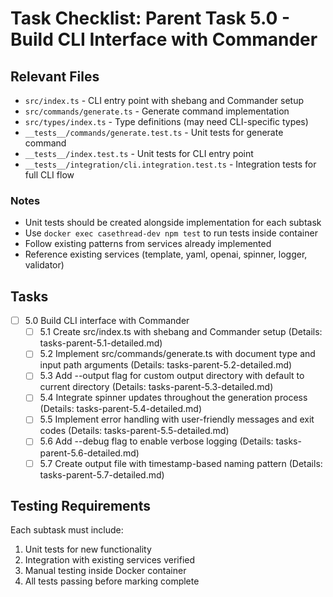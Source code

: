 # Task Checklist: Parent Task 5.0 - Build CLI Interface with Commander

## Relevant Files

- `src/index.ts` - CLI entry point with shebang and Commander setup
- `src/commands/generate.ts` - Generate command implementation
- `src/types/index.ts` - Type definitions (may need CLI-specific types)
- `__tests__/commands/generate.test.ts` - Unit tests for generate command
- `__tests__/index.test.ts` - Unit tests for CLI entry point
- `__tests__/integration/cli.integration.test.ts` - Integration tests for full CLI flow

### Notes

- Unit tests should be created alongside implementation for each subtask
- Use `docker exec casethread-dev npm test` to run tests inside container
- Follow existing patterns from services already implemented
- Reference existing services (template, yaml, openai, spinner, logger, validator)

## Tasks

- [ ] 5.0 Build CLI interface with Commander
  - [ ] 5.1 Create src/index.ts with shebang and Commander setup (Details: tasks-parent-5.1-detailed.md)
  - [ ] 5.2 Implement src/commands/generate.ts with document type and input path arguments (Details: tasks-parent-5.2-detailed.md)
  - [ ] 5.3 Add --output flag for custom output directory with default to current directory (Details: tasks-parent-5.3-detailed.md)
  - [ ] 5.4 Integrate spinner updates throughout the generation process (Details: tasks-parent-5.4-detailed.md)
  - [ ] 5.5 Implement error handling with user-friendly messages and exit codes (Details: tasks-parent-5.5-detailed.md)
  - [ ] 5.6 Add --debug flag to enable verbose logging (Details: tasks-parent-5.6-detailed.md)
  - [ ] 5.7 Create output file with timestamp-based naming pattern (Details: tasks-parent-5.7-detailed.md)

## Testing Requirements

Each subtask must include:
1. Unit tests for new functionality
2. Integration with existing services verified
3. Manual testing inside Docker container
4. All tests passing before marking complete 